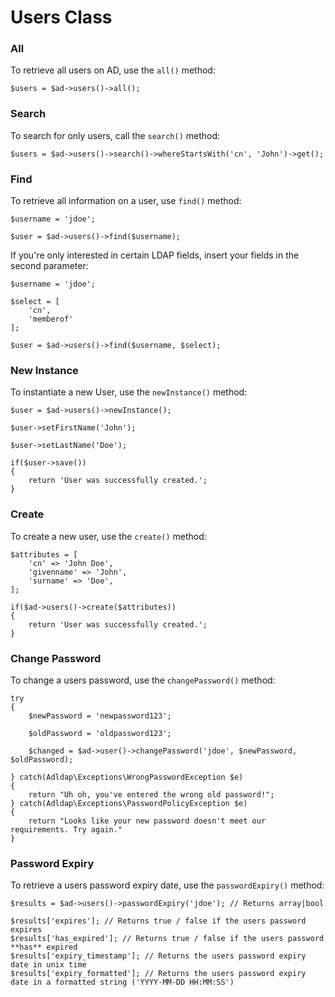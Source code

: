 # Users Class

### All

To retrieve all users on AD, use the `all()` method:

    $users = $ad->users()->all();

### Search

To search for only users, call the `search()` method:

    $users = $ad->users()->search()->whereStartsWith('cn', 'John')->get();

### Find

To retrieve all information on a user, use `find()` method:

    $username = 'jdoe';
    
    $user = $ad->users()->find($username);

If you're only interested in certain LDAP fields, insert your fields in the second parameter:

    $username = 'jdoe';
    
    $select = [
        'cn',
        'memberof'
    ];
    
    $user = $ad->users()->find($username, $select);

### New Instance

To instantiate a new User, use the `newInstance()` method:

    $user = $ad->users()->newInstance();
    
    $user->setFirstName('John');
    
    $user->setLastName('Doe');
    
    if($user->save())
    {
        return 'User was successfully created.';
    }

### Create

To create a new user, use the `create()` method:

    $attributes = [
        'cn' => 'John Doe',
        'givenname' => 'John',
        'surname' => 'Doe',
    ];
    
    if($ad->users()->create($attributes))
    {
        return 'User was successfully created.';
    }

### Change Password

To change a users password, use the `changePassword()` method:

    try
    {
        $newPassword = 'newpassword123';
        
        $oldPassword = 'oldpassword123';
    
        $changed = $ad->user()->changePassword('jdoe', $newPassword, $oldPassword);
        
    } catch(Adldap\Exceptions\WrongPasswordException $e)
    {
        return "Uh oh, you've entered the wrong old password!";
    } catch(Adldap\Exceptions\PasswordPolicyException $e)
    {
        return "Looks like your new password doesn't meet our requirements. Try again."
    }

### Password Expiry

To retrieve a users password expiry date, use the `passwordExpiry()` method:

    $results = $ad->users()->passwordExpiry('jdoe'); // Returns array|bool
       
    $results['expires']; // Returns true / false if the users password expires
    $results['has_expired']; // Returns true / false if the users password **has** expired
    $results['expiry_timestamp']; // Returns the users password expiry date in unix time
    $results['expiry_formatted']; // Returns the users password expiry date in a formatted string ('YYYY-MM-DD HH:MM:SS')
